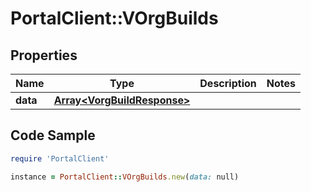 # PortalClient::VOrgBuilds

## Properties

Name | Type | Description | Notes
------------ | ------------- | ------------- | -------------
**data** | [**Array&lt;VorgBuildResponse&gt;**](VorgBuildResponse.md) |  | 

## Code Sample

```ruby
require 'PortalClient'

instance = PortalClient::VOrgBuilds.new(data: null)
```


